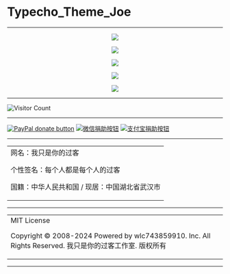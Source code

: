 # Typecho_Theme_Joe

---

<p align="center">
  <img src="https://cdn.jsdelivr.net/gh/wlc743859910/Typecho_Theme_Joe/img/gh-readme-header.webp">
</p>

<p align="center">
  <img src="https://cdn.jsdelivr.net/gh/wlc743859910/Typecho_Theme_Joe/img/template.webp">
</p>

<p align="center">
  <img src="https://cdn.jsdelivr.net/gh/wlc743859910/Typecho_Theme_Joe/img/1424469275.webp">
</p>

<p align="center">
  <img src="https://cdn.jsdelivr.net/gh/wlc743859910/Typecho_Theme_Joe/img/fbCScVCQ.webp">
</p>

<p align="center">
  <img src="https://cdn.jsdelivr.net/gh/wlc743859910/Typecho_Theme_Joe/img/programmer.webp">
</p>

---

![Visitor Count](https://profile-counter.glitch.me/{Typecho_Theme_Joe}/count.svg)

---

[![PayPal donate button](https://img.shields.io/badge/PayPal-donate-green.svg)](https://paypal.me/)  [![微信捐助按钮](https://img.shields.io/badge/%E5%BE%AE%E4%BF%A1-%E5%90%91TA%E6%8D%90%E5%8A%A9-green.svg)](图片链接) [![支付宝捐助按钮](https://img.shields.io/badge/%E6%94%AF%E4%BB%98%E5%AE%9D-%E5%90%91TA%E6%8D%90%E5%8A%A9-green.svg)](图片链接)

---

<table>
    <tr>
        <td >
网名：我只是你的过客

个性签名：每个人都是每个人的过客

国籍：中华人民共和国 / 现居：中国湖北省武汉市
        </center>
        </td>
    </tr>
</table>

---

<table>
    <tr>
        <td >
MIT License

Copyright © 2008-2024 Powered by wlc743859910. Inc. All Rights Reserved. 我只是你的过客工作室. 版权所有
        </center>
        </td>
    </tr>
</table>

---
